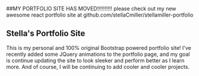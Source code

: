 ##MY PORTFOLIO SITE HAS MOVED!!!!!!!!!!
please check out my new awesome react portfolio site at github.com/stellaCmiller/stellamiller-portfolio

## Stella's Portfolio Site
This is my personal and 100% original Bootstrap powered portfolio site! I've recently added some JQuery animations to the portfolio page, and my goal is continue updating the site to look sleeker and perform better as I learn more. And of course, I will be continuing to add cooler and cooler projects.





